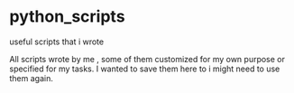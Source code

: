 # python_scripts
useful scripts that i wrote

All scripts wrote by me , some of them customized for my own purpose or specified for my tasks. I wanted to save them here to i might need to use them again.
